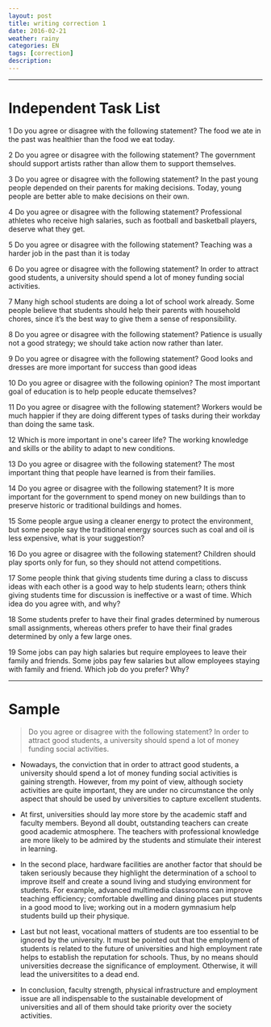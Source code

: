 ```yaml
---
layout: post
title: writing correction 1
date: 2016-02-21
weather: rainy
categories: EN
tags: [correction]
description: 
---
```


---

# Independent Task List 

1 Do you agree or disagree with the following statement? The food we ate in the past was healthier than the food we eat today.

2 Do you agree or disagree with the following statement? The government should support artists rather than allow them to support themselves.

3 Do you agree or disagree with the following statement? In the past young people depended on their parents for making decisions. Today, young people are better able to make decisions on their own.

4 Do you agree or disagree with the following statement? Professional athletes who receive high salaries, such as football and basketball players, deserve what they get.

5 Do you agree or disagree with the following statement? Teaching was a harder job in the past than it is today

6 Do you agree or disagree with the following statement? In order to attract good students, a university should spend a lot of money funding social activities.

7 Many high school students are doing a lot of school work already. Some people believe that students should help their parents with household chores, since it’s the best way to give them a sense of responsibility.

8 Do you agree or disagree with the following statement? Patience is usually not a good strategy; we should take action now rather than later.

9 Do you agree or disagree with the following statement? Good looks and dresses are more important for success than good ideas

10 Do you agree or disagree with the following opinion? The most important goal of education is to help people educate themselves?

11 Do you agree or disagree with the following statement? Workers would be much happier if they are doing different types of tasks during their workday than doing the same task. 

12 Which is more important in one's career life? The working knowledge and skills or the ability to adapt to new conditions.

13 Do you agree or disagree with the following statement? The most important thing that people have learned is from their families.

14 Do you agree or disagree with the following statement? It is more important for the government to spend money on new buildings than to preserve historic or traditional buildings and homes.

15 Some people argue using a cleaner energy to protect the environment, but some people say the traditional energy sources such as coal and oil is less expensive, what is your suggestion?

16 Do you agree or disagree with the following statement? Children should play sports only for fun, so they should not attend competitions.

17 Some people think that giving students time during a class to discuss ideas with each other is a good way to help students learn; others think giving students time for discussion is ineffective or a wast of time. Which idea do you agree with, and why?

18 Some students prefer to have their final grades determined by numerous small assignments, whereas others prefer to have their final grades determined by only a few large ones.

19 Some jobs can pay high salaries but require employees to leave their family and friends. Some jobs pay few salaries but allow employees staying with family and friend. Which job do you prefer? Why?

---



# Sample 

> Do you agree or disagree with the following statement? In order to attract
good students, a university should spend a lot of money funding social
activities.

- Nowadays, the conviction that in order to attract good students, a university should spend a lot of money funding social activities is gaining strength. However, from my point of view, although society activities are quite important, they are under no circumstance the only aspect that should be used by universities to capture excellent students.

- At first, universities should lay more store by the academic staff and faculty members. Beyond all doubt, outstanding teachers can create good academic atmosphere. The teachers with professional knowledge are more likely to be admired by the students and stimulate their interest in learning. 

- In the second place, hardware facilities are another factor that should be taken seriously because they highlight the determination of a school to improve itself and create a sound living and studying environment for students. For example, advanced multimedia classrooms can improve teaching efficiency; comfortable dwelling and dining places put students in a good mood to live; working out in a modern gymnasium help students build up their physique.

- Last but not least, vocational matters of students are too essential to be ignored by the university. It must be pointed out that the employment of students is related to the future of universities and high employment rate helps to establish the reputation for schools. Thus, by no means should universities decrease the significance of employment. Otherwise, it will lead the universitites to a dead end.

- In conclusion, faculty strength, physical infrastructure and employment issue are all indispensable to the sustainable development of universities and all of them should take priority over the society activities.